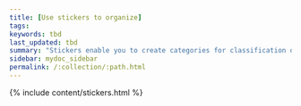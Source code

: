 ```yaml
---
title: [Use stickers to organize]
tags:
keywords: tbd
last_updated: tbd
summary: "Stickers enable you to create categories for classification of objects, including pinboards, answers, data sources, and worksheets."
sidebar: mydoc_sidebar
permalink: /:collection/:path.html
---
```


{% include content/stickers.html %}
